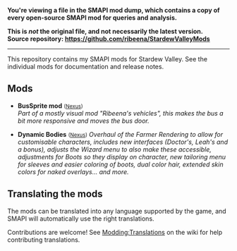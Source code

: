 **You're viewing a file in the SMAPI mod dump, which contains a copy of every open-source SMAPI mod
for queries and analysis.**

**This is _not_ the original file, and not necessarily the latest version.**  
**Source repository: https://github.com/ribeena/StardewValleyMods**

----

This repository contains my SMAPI mods for Stardew Valley. See the individual mods for
documentation and release notes.

## Mods
* **BusSprite mod** <small>([Nexus](https://www.nexusmods.com/stardewvalley/mods/11809))</small>  
  _Part of a mostly visual mod "Ribeena's vehicles", this makes the bus
  a bit more responsive and moves the bus door._

* **Dynamic Bodies** <small>([Nexus](https://www.nexusmods.com/stardewvalley/mods/12893))</small>
  _Overhaul of the Farmer Rendering to allow for customisable characters, includes
  new interfaces (Doctor's, Leah's and a bonus), adjusts the Wizard menu to
  also make these accessible, adjustments for Boots so they display on character,
  new tailoring menu for sleeves and easier coloring of boots, dual color hair,
  extended skin colors for naked overlays... and more._

## Translating the mods

The mods can be translated into any language supported by the game, and SMAPI will automatically
use the right translations.

Contributions are welcome! See [Modding:Translations](https://stardewvalleywiki.com/Modding:Translations)
on the wiki for help contributing translations.
